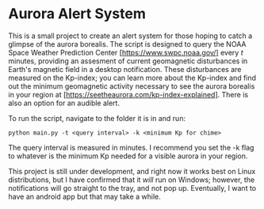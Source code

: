 # Aurora Alert System

This is a small project to create an alert system for those hoping to catch a glimpse of the aurora borealis. The script is designed to query the NOAA Space Weather Prediction Center [https://www.swpc.noaa.gov/] every *t* minutes, providing an assesment of current geomagnetic disturbances in Earth's magnetic field in a desktop notification. These disturbances are measured on the Kp-index; you can learn more about the Kp-index and find out the minimum geomagnetic activity necessary to see the aurora borealis in your region at [https://seetheaurora.com/kp-index-explained]. There is also an option for an audible alert.

To run the script, navigate to the folder it is in and run:

`python main.py -t <query interval> -k <minimum Kp for chime>`

The query interval is measured in minutes. I recommend you set the -k flag to whatever is the minimum Kp needed for a visible aurora in your region.

This project is still under development, and right now it works best on Linux distributions, but I have confirmed that it *will* run on Windows; however, the notifications will go straight to the tray, and not pop up. Eventually, I want to have an android app but that may take a while.
